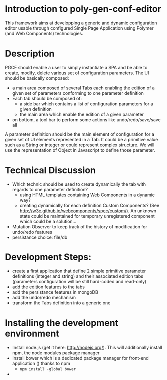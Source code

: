# Introduction to poly-gen-conf-editor
This framework aims at developping a generic and dynamic configuration editor usable through configured Single Page Application  using Polymer (and Web Components) technologies.

# Description
PGCE should enable a user to simply instantiate a SPA and be able to create, modify, delete various set of configuration parameters.
The UI should be basically composed:
- a main area composed of several Tabs each enabling the edition of a given set of parameters conforming to one parameter definition
- Each tab should be composed of:
  - a side bar which contains a list of configuration parameters for a given definition
  - the main area which enable the edition of a given parameter
- on bottom, a tool bar to perform some actions like undo/redo/save/save all

A parameter definition should be the main element of configuration for a given set of UI elements represented in a Tab.
It could be a primitive value such as a String or integer or could represent complex structure. We will use the representation of Object in Javascript to define those parameter.

# Technical Discussion

- Which technic should be used to create dynamically the tab with regards to one parameter definition?
  - using HTML templates containing Web Components in a dynamic way?
  - creating dynamically for each definition Custom Components? (See http://w3c.github.io/webcomponents/spec/custom/). An unknown state could be maintained for temporary unregistered component which could be a solution...
- Mutation Observer to keep track of the history of modification for undo/redo features
- persistance choice: file/db

# Development Steps:

- create a first application that define 2 simple primitive parameter definitions (integer and string) and their associated edition tabs (parameters configuration will be still hard-coded and read-only)
- add the edition features to the tabs
- add the persistance features in mongoDB
- add the undo/redo mechanism
- transform the Tabs definition into a generic one

# Installing the development environment
- Install node.js (get it here: http://nodejs.org/). This will additionally install npm, the node modules package manager
- Install bower which is a dedicated package manager for front-end application () thanks to npm
	- ```npm install -global bower```
- 
